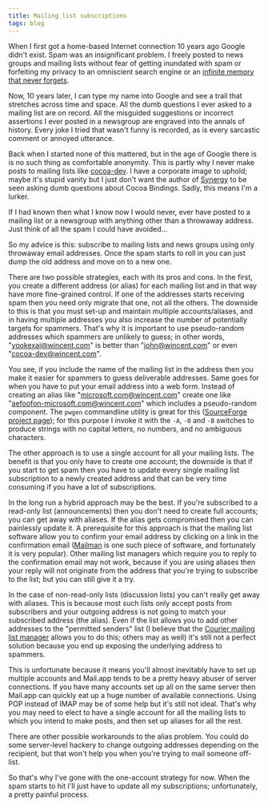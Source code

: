 ```yaml
---
title: Mailing list subscriptions
tags: blog
---
```


When I first got a home-based Internet connection 10 years ago Google didn't exist. Spam was an insignificant problem. I freely posted to news groups and mailing lists without fear of getting inundated with spam or forfeiting my privacy to an omniscient search engine or an [infinite memory that never forgets](http://web.archive.org/).

Now, 10 years later, I can type my name into Google and see a trail that stretches across time and space. All the dumb questions I ever asked to a mailing list are on record. All the misguided suggestions or incorrect assertions I ever posted in a newsgroup are engraved into the annals of history. Every joke I tried that wasn't funny is recorded, as is every sarcastic comment or annoyed utterance.

Back when I started none of this mattered, but in the age of Google there is is no such thing as comfortable anonymity. This is partly why I never make posts to mailing lists like [cocoa-dev](http://lists.apple.com/mailman/listinfo/cocoa-dev). I have a corporate image to uphold; maybe it's stupid vanity but I just don't want the author of [Synergy](http://synergy.wincent.com/) to be seen asking dumb questions about Cocoa Bindings. Sadly, this means I'm a lurker.





If I had known then what I know now I would never, ever have posted to a mailing list or a newsgroup with anything other than a throwaway address. Just think of all the spam I could have avoided...

So my advice is this: subscribe to mailing lists and news groups using only throwaway email addresses. Once the spam starts to roll in you can just dump the old address and move on to a new one.

There are two possible strategies, each with its pros and cons. In the first, you create a different address (or alias) for each mailing list and in that way have more fine-grained control. If one of the addresses starts receiving spam then you need only migrate that one, not all the others. The downside to this is that you must set-up and maintain multiple accounts/aliases, and in having multiple addresses you also increase the number of potentially targets for spammers. That's why it is important to use pseudo-random addresses which spammers are unlikely to guess; in other words, "yookexai@wincent.com" is better than "john@wincent.com" or even "cocoa-dev@wincent.com".

You see, if you include the name of the mailing list in the address then you make it easier for spammers to guess deliverable addresses. Same goes for when you have to put your email address into a web form. Instead of creating an alias like "microsoft.com@wincent.com" create one like "aefoofon-microsoft.com@wincent.com" which includes a pseudo-random component. The `pwgen` commandline utility is great for this ([SourceForge project page](http://sourceforge.net/projects/pwgen/)); for this purpose I invoke it with the `-A`, `-0` and `-B` switches to produce strings with no capital letters, no numbers, and no ambiguous characters.

The other approach is to use a single account for all your mailing lists. The benefit is that you only have to create one account; the downside is that if you start to get spam then you have to update every single mailing list subscription to a newly created address and that can be very time consuming if you have a lot of subscriptions.

In the long run a hybrid approach may be the best. If you're subscribed to a read-only list (announcements) then you don't need to create full accounts; you can get away with aliases. If the alias gets compromised then you can painlessly update it. A prerequisite for this approach is that the mailing list software allow you to confirm your email address by clicking on a link in the confirmation email ([Mailman](http://www.gnu.org/software/mailman/index.html) is one such piece of software, and fortunately it is very popular). Other mailing list managers which require you to reply to the confirmation email may not work, because if you are using aliases then your reply will not originate from the address that you're trying to subscribe to the list; but you can still give it a try.

In the case of non-read-only lists (discussion lists) you can't really get away with aliases. This is because most such lists only accept posts from subscribers and your outgoing address is not going to match your subscribed address (the alias). Even if the list allows you to add other addresses to the "permitted senders" list (I believe that the [Courier mailing list manager](http://www.courier-mta.org/couriermlm.html) allows you to do this; others may as well) it's still not a perfect solution because you end up exposing the underlying address to spammers.

This is unfortunate because it means you'll almost inevitably have to set up multiple accounts and Mail.app tends to be a pretty heavy abuser of server connections. If you have many accounts set up all on the same server then Mail.app can quickly eat up a huge number of available connections. Using POP instead of IMAP may be of some help but it's still not ideal. That's why you may need to elect to have a single account for all the mailing lists to which you intend to make posts, and then set up aliases for all the rest.

There are other possible workarounds to the alias problem. You could do some server-level hackery to change outgoing addresses depending on the recipient, but that won't help you when you're trying to mail someone off-list.

So that's why I've gone with the one-account strategy for now. When the spam starts to hit I'll just have to update all my subscriptions; unfortunately, a pretty painful process.
